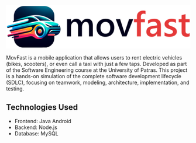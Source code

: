 ![alt text](https://github.com/Nikolis2002/texnoligia_logismikou/blob/main/Part_4/Project_Description/Logo/logo_big_alt.png?raw=true)

MovFast is a mobile application that allows users to rent electric vehicles (bikes, scooters), or even call a taxi with just a few taps. Developed as part of the Software Engineering course at the University of Patras. This project is a hands-on simulation of the complete software development lifecycle (SDLC), focusing on teamwork, modeling, architecture, implementation, and testing.

## Technologies Used
 - Frontend: Java Android
 - Backend: Node.js
 - Database: MySQL
